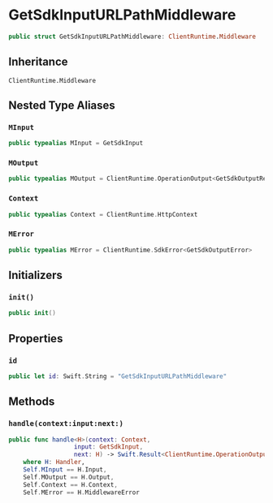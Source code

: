 # GetSdkInputURLPathMiddleware

``` swift
public struct GetSdkInputURLPathMiddleware: ClientRuntime.Middleware 
```

## Inheritance

`ClientRuntime.Middleware`

## Nested Type Aliases

### `MInput`

``` swift
public typealias MInput = GetSdkInput
```

### `MOutput`

``` swift
public typealias MOutput = ClientRuntime.OperationOutput<GetSdkOutputResponse>
```

### `Context`

``` swift
public typealias Context = ClientRuntime.HttpContext
```

### `MError`

``` swift
public typealias MError = ClientRuntime.SdkError<GetSdkOutputError>
```

## Initializers

### `init()`

``` swift
public init() 
```

## Properties

### `id`

``` swift
public let id: Swift.String = "GetSdkInputURLPathMiddleware"
```

## Methods

### `handle(context:input:next:)`

``` swift
public func handle<H>(context: Context,
                  input: GetSdkInput,
                  next: H) -> Swift.Result<ClientRuntime.OperationOutput<GetSdkOutputResponse>, MError>
    where H: Handler,
    Self.MInput == H.Input,
    Self.MOutput == H.Output,
    Self.Context == H.Context,
    Self.MError == H.MiddlewareError
```
